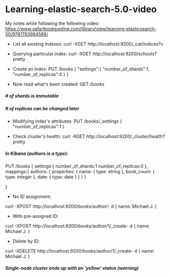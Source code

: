 # Learning-elastic-search-5.0-video

My notes while following the following video: https://www.safaribooksonline.com/library/view/learning-elasticsearch-50/9781783984589/


- List all existing indexes: 
curl -XGET http://localhost:9200/_cat/indices?v

- Querying particular index:
curl -XGET http://localhost:9200/schools?pretty

- Create an index:
PUT /books
{
	"settings":{
		"number_of_shards":1,
		"number_of_replicas":0
	}
}

- Now read what's been created: 
GET /books

##### \# of shards is immutable
##### \# of replicas can be changed later

- Modifying index's attributes:
PUT /books/_settings
{
	"number_of_replicas":1
}


- Check cluster's health:
curl -XGET http://localhost:9200/_cluster/health?pretty

##### In Kibana (authors is a type): 

PUT /books
{
settings:{
	number_of_shards:1
	number_of_replicas:0
},
mappings:{
	authors: {
		properties: {
			name: {
				type: string
			},
			book_count: {
				type: integer
			},
			date: {
				type: date
			}
		}
	}
}

}

- No ID assignment:

curl -XPOST http://localhost:9200/books/author/- d
{
	name: Michael J.
}


- With pre-assigned ID:

curl -XPOST http://localhost:9200/books/author/1/_create- d
{
	name: Michael J.
}

- Delete by ID:

curl -XDELETE http://localhost:9200/books/author/1/_create- d
{
	name: Michael J.
}

##### Single-node cluster ends up with an 'yellow' status (warning)
